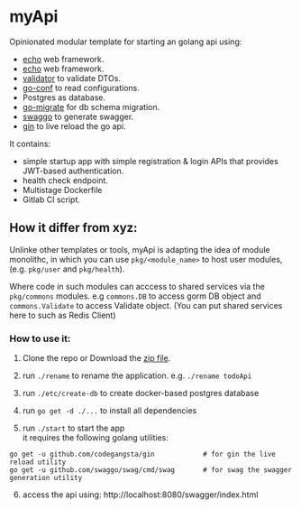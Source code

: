 # myApi

Opinionated modular template for starting an golang api using:
* [echo](https://echo.labstack.com/) web framework.
* [echo](https://echo.labstack.com/) web framework.
* [validator](https://github.com/go-playground/validator) to validate DTOs.
* [go-conf](https://github.com/mhewedy/go-conf) to read configurations.
* Postgres as database.
* [go-migrate](https://github.com/golang-migrate/migrate) for db schema migration.
* [swaggo](https://github.com/swaggo/swag) to generate swagger.
* [gin](https://github.com/codegangsta/gin) to live reload the go api.


It contains:
* simple startup app with simple registration & login APIs that provides JWT-based authentication. 
* health check endpoint.
* Multistage Dockerfile
* Gitlab CI script.

## How it differ from xyz:
Unlinke other templates or tools, myApi is adapting the idea of module monolithc, in which you can use  `pkg/<module_name>` to host user modules, (e.g. `pkg/user` and `pkg/health`).    

Where code in such modules can acccess to shared services via the `pkg/commons` modules. e.g `commons.DB` to access gorm DB object and `commons.Validate` to access Validate object. (You can put shared services here to such as Redis Client)

### How to use it:

1. Clone the repo or Download the [zip file](https://github.com/mhewedy/myApi/archive/refs/heads/master.zip).

2. run `./rename` to rename the application. e.g. `./rename todoApi`

3. run `./etc/create-db` to create docker-based postgres database

4. run `go get -d ./...` to install all dependencies

5. run `./start` to start the app   
it requires the following golang utilities:
```
go get -u github.com/codegangsta/gin			# for gin the live reload utility
go get -u github.com/swaggo/swag/cmd/swag		# for swag the swagger generation utility

```
6. access the api using: http://localhost:8080/swagger/index.html
